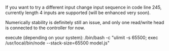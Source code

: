 
If you want to try a different input change input sequence in code line 245, currently length 4 inputs are supported (will be enhanced very soon).

Numerically stability is definitely still an issue, and only one read/write head is connected to the controller for now. 

execute (depending on your system):  /bin/bash -c "ulimit -s 65500; exec /usr/local/bin/node --stack-size=65500 model.js" 